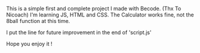 This is a simple first and complete project I made with Becode. (Thx To Nicoach)
I'm learning JS, HTML and CSS.
The Calculator works fine, not the 8ball function at this time.

I put the line for future improvement in the end of 'script.js'

Hope you enjoy it !
